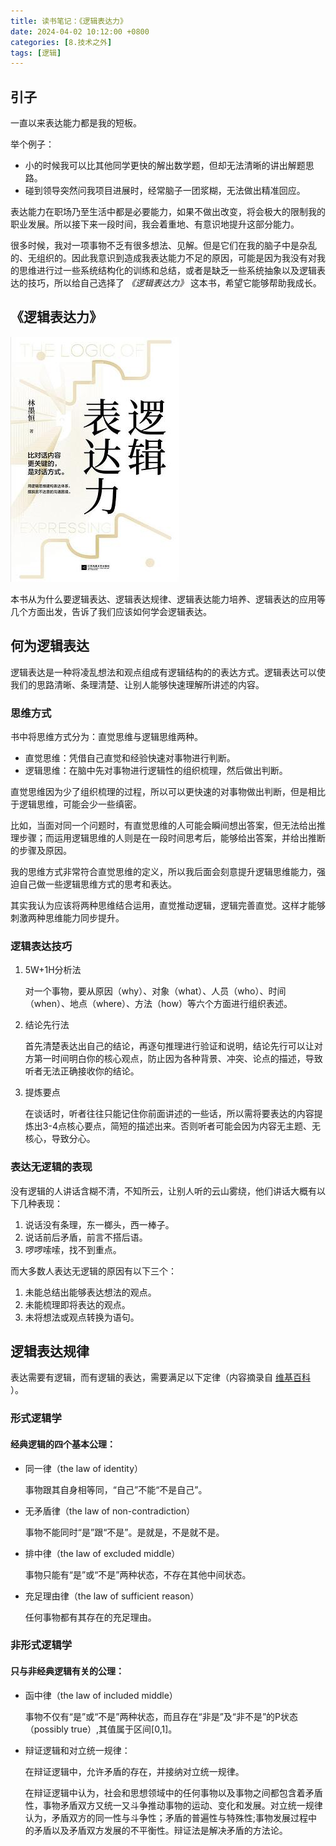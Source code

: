 ```yaml
---
title: 读书笔记：《逻辑表达力》
date: 2024-04-02 10:12:00 +0800
categories: [8.技术之外]
tags: [逻辑]
---
```


## 引子

一直以来表达能力都是我的短板。

举个例子：

- 小的时候我可以比其他同学更快的解出数学题，但却无法清晰的讲出解题思路。
- 碰到领导突然问我项目进展时，经常脑子一团浆糊，无法做出精准回应。

表达能力在职场乃至生活中都是必要能力，如果不做出改变，将会极大的限制我的职业发展。所以接下来一段时间，我会着重地、有意识地提升这部分能力。

很多时候，我对一项事物不乏有很多想法、见解。但是它们在我的脑子中是杂乱的、无组织的。因此我意识到造成我表达能力不足的原因，可能是因为我没有对我的思维进行过一些系统结构化的训练和总结，或者是缺乏一些系统抽象以及逻辑表达的技巧，所以给自己选择了 *《逻辑表达力》* 这本书，希望它能够帮助我成长。

## 《逻辑表达力》

![](/assets/img/logic-expression/1.jpg)

本书从为什么要逻辑表达、逻辑表达规律、逻辑表达能力培养、逻辑表达的应用等几个方面出发，告诉了我们应该如何学会逻辑表达。

##  何为逻辑表达

逻辑表达是一种将凌乱想法和观点组成有逻辑结构的的表达方式。逻辑表达可以使我们的思路清晰、条理清楚、让别人能够快速理解所讲述的内容。

### 思维方式

书中将思维方式分为：直觉思维与逻辑思维两种。

- 直觉思维：凭借自己直觉和经验快速对事物进行判断。
- 逻辑思维：在脑中先对事物进行逻辑性的组织梳理，然后做出判断。

直觉思维因为少了组织梳理的过程，所以可以更快速的对事物做出判断，但是相比于逻辑思维，可能会少一些缜密。

比如，当面对同一个问题时，有直觉思维的人可能会瞬间想出答案，但无法给出推理步骤；而运用逻辑思维的人则是在一段时间思考后，能够给出答案，并给出推断的步骤及原因。

我的思维方式非常符合直觉思维的定义，所以我后面会刻意提升逻辑思维能力，强迫自己做一些逻辑思维方式的思考和表达。

其实我认为应该将两种思维结合运用，直觉推动逻辑，逻辑完善直觉。这样才能够刺激两种思维能力同步提升。

### 逻辑表达技巧

1. 5W+1H分析法 

    对一个事物，要从原因（why）、对象（what）、人员（who）、时间（when）、地点（where）、方法（how）等六个方面进行组织表述。
2. 结论先行法
    
    首先清楚表达出自己的结论，再逐句推理进行验证和说明，结论先行可以让对方第一时间明白你的核心观点，防止因为各种背景、冲突、论点的描述，导致听者无法正确接收你的结论。
3. 提炼要点

    在谈话时，听者往往只能记住你前面讲述的一些话，所以需将要表达的内容提炼出3-4点核心要点，简短的描述出来。否则听者可能会因为内容无主题、无核心，导致分心。


### 表达无逻辑的表现

没有逻辑的人讲话含糊不清，不知所云，让别人听的云山雾绕，他们讲话大概有以下几种表现：

1. 说话没有条理，东一榔头，西一棒子。
2. 说话前后矛盾，前言不搭后语。
3. 啰啰嗦嗦，找不到重点。

而大多数人表达无逻辑的原因有以下三个：

1. 未能总结出能够表达想法的观点。
2. 未能梳理即将表达的观点。
3. 未将想法或观点转换为语句。

## 逻辑表达规律

表达需要有逻辑，而有逻辑的表达，需要满足以下定律（内容摘录自 [维基百科](https://zh.wikipedia.org/wiki/%E9%80%BB%E8%BE%91#%E6%A6%82%E5%BF%B5) ）。

### 形式逻辑学

#### 经典逻辑的四个基本公理：

- 同一律（the law of identity）
    
    事物跟其自身相等同，“自己”不能“不是自己”。

- 无矛盾律（the law of non-contradiction）
    
    事物不能同时“是”跟“不是”。是就是，不是就不是。

- 排中律（the law of excluded middle）
    
    事物只能有“是”或“不是”两种状态，不存在其他中间状态。

- 充足理由律（the law of sufficient reason）
    
    任何事物都有其存在的充足理由。

### 非形式逻辑学

#### 只与非经典逻辑有关的公理：

- 函中律（the law of included middle）

    事物不仅有“是”或“不是”两种状态，而且存在“非是”及“非不是”的P状态（possibly true）,其值属于区间[0,1]。

- 辩证逻辑和对立统一规律：

    在辩证逻辑中，允许矛盾的存在，并接纳对立统一规律。

    在辩证逻辑中认为，社会和思想领域中的任何事物以及事物之间都包含着矛盾性，事物矛盾双方又统一又斗争推动事物的运动、变化和发展。对立统一规律认为，矛盾双方的同一性与斗争性；矛盾的普遍性与特殊性;事物发展过程中的矛盾以及矛盾双方发展的不平衡性。辩证法是解决矛盾的方法论。

